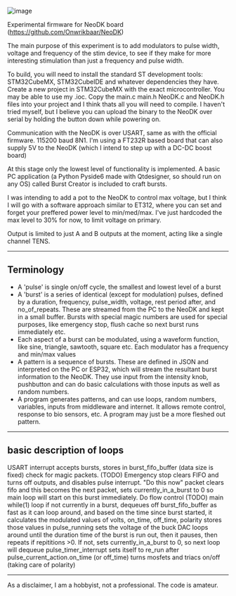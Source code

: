 ![image](https://github.com/user-attachments/assets/8ef71b16-ae78-4f1d-b284-6611cb648f99)


Experimental firmware for NeoDK board (https://github.com/Onwrikbaar/NeoDK)

The main purpose of this experiment is to add modulators to pulse width, voltage and frequency of the stim device, to see if they make for more interesting stimulation than just a frequency and pulse width.

To build, you will need to install the standard ST development tools: STM32CubeMX, STM32CubeIDE and whatever dependencies they have. Create a new project in STM32CubeMX with the exact microcontroller. You may be able to use my .ioc.  Copy the main.c main.h NeoDK.c and NeoDK.h files into your project and I think thats all you will need to compile. I haven't tried myself, but I believe you can upload the binary to the NeoDK over serial by holding the button down while powering on. 

Communication with the NeoDK is over USART, same as with the official firmware. 115200 baud 8N1. I'm using a FT232R based board that can also supply 5V to the NeoDK (which I intend to step up with a DC-DC boost board)

At this stage only the lowest level of functionality is implemented. A basic PC application (a Python Pyside6 made with Qtdesigner, so should run on any OS) called Burst Creator is included to craft bursts.

I was intending to add a pot to the NeoDK to control max voltage, but I think I will go with a software approach similar to ET312, where you can set and forget your preffered power level to min/med/max. I've just hardcoded the max level to 30% for now, to limit voltage on primary. 

Output is limited to just A and B outputs at the moment, acting like a single channel TENS.

-------------
Terminology
-------------
 * A 'pulse' is single on/off cycle, the smallest and lowest level of a burst
 * A 'burst' is a series of identical (except for modulation) pulses, defined by a duration, frequency, pulse_width, voltage, rest period after, and no_of_repeats. These are streamed from the PC to the NeoDK and kept in a small buffer. Bursts with special magic numbers are used for special purposes, like emergency stop, flush cache so next burst runs immediately etc.
 * Each aspect of a burst can be modulated, using a waveform function, like sine, triangle, sawtooth, square etc. Each modulator has a frequency and min/max values
 * A pattern is a sequence of bursts. These are defined in JSON and interpreted on the PC or ESP32, which will stream the resultant burst information to the NeoDK. They use input from the intensity knob, pushbutton and can do basic calculations with those inputs as well as random numbers.
 * A program generates patterns, and can use loops, random numbers, variables, inputs from middleware and internet. It allows remote control, response to bio sensors, etc. A program may just be a more fleshed out pattern.





---------------------------
basic description of loops
---------------------------
USART interrupt 
	accepts bursts, stores in burst_fifo_buffer (data size is fixed)
	check for magic packets. (TODO)
		Emergency stop clears FIFO and turns off outputs, and disables pulse interrupt. 
		"Do this now" packet clears fifo and this becomes the next packet, sets currently_in_a_burst to 0 so main loop will start on this burst immediately.
	Do flow control (TODO)
main while(1) loop 
	if not currently in a burst, dequeues off burst_fifo_buffer 
	as fast as it can loop around, and based on the time since burst started, it calculates the modulated values of volts, on_time, off_time, polarity 
  stores those values in pulse_running
  sets the voltage of the buck DAC
	loops around until the duration time of the burst is run out, then it pauses, then repeats if repititions >0. If not, sets currently_in_a_burst to 0, so next loop will dequeue 
pulse_timer_interrupt
	sets itself to re_run after pulse_current_action.on_time (or off_time)
	turns mosfets and triacs on/off (taking care of polarity)

-----------------------------

As a disclaimer, I am a hobbyist, not a professional. The code is amateur.
